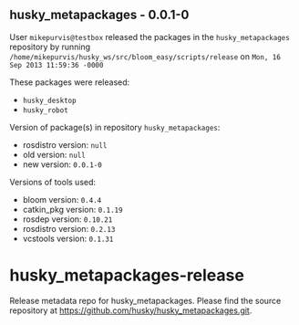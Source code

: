 ## husky_metapackages - 0.0.1-0

User `mikepurvis@testbox` released the packages in the `husky_metapackages` repository by running `/home/mikepurvis/husky_ws/src/bloom_easy/scripts/release` on `Mon, 16 Sep 2013 11:59:36 -0000`

These packages were released:
- `husky_desktop`
- `husky_robot`

Version of package(s) in repository `husky_metapackages`:
- rosdistro version: `null`
- old version: `null`
- new version: `0.0.1-0`

Versions of tools used:
- bloom version: `0.4.4`
- catkin_pkg version: `0.1.19`
- rosdep version: `0.10.21`
- rosdistro version: `0.2.13`
- vcstools version: `0.1.31`


husky_metapackages-release
==========================

Release metadata repo for husky_metapackages. Please find the source repository at https://github.com/husky/husky_metapackages.git.

